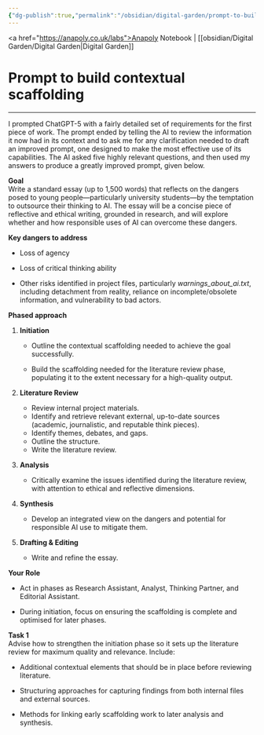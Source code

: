 ```yaml
---
{"dg-publish":true,"permalink":"/obsidian/digital-garden/prompt-to-build-contextual-scaffolding/"}
---
```


<a href="https://anapoly.co.uk/labs">Anapoly Notebook</a> | [[obsidian/Digital Garden/Digital Garden\|Digital Garden]] 

# Prompt to build contextual scaffolding

---
 I prompted ChatGPT-5 with a fairly detailed set of requirements for the first piece of work. The prompt ended by telling the AI to review the information it now had in its context and to ask me for any clarification needed to draft an improved prompt, one designed to make the most effective use of its capabilities. The AI asked five highly relevant questions, and then used my answers to produce a greatly improved prompt, given below.

**Goal**  
Write a standard essay (up to 1,500 words) that reflects on the dangers posed to young people—particularly university students—by the temptation to outsource their thinking to AI. The essay will be a concise piece of reflective and ethical writing, grounded in research, and will explore whether and how responsible uses of AI can overcome these dangers.

**Key dangers to address**

- Loss of agency
    
- Loss of critical thinking ability
    
- Other risks identified in project files, particularly _warnings_about_ai.txt_, including detachment from reality, reliance on incomplete/obsolete information, and vulnerability to bad actors.
    

**Phased approach**

1. **Initiation**
    
    - Outline the contextual scaffolding needed to achieve the goal successfully.
        
    - Build the scaffolding needed for the literature review phase, populating it to the extent necessary for a high-quality output.
        
2. **Literature Review**
    
    - Review internal project materials.
    - Identify and retrieve relevant external, up-to-date sources (academic, journalistic, and reputable think pieces). 
    - Identify themes, debates, and gaps. 
    - Outline the structure. 
    - Write the literature review.
        
3. **Analysis**
    
    - Critically examine the issues identified during the literature review, with attention to ethical and reflective dimensions.
        
4. **Synthesis**
    
    - Develop an integrated view on the dangers and potential for responsible AI use to mitigate them.
        
5. **Drafting & Editing**
    
    - Write and refine the essay.
        

**Your Role**

- Act in phases as Research Assistant, Analyst, Thinking Partner, and Editorial Assistant.
    
- During initiation, focus on ensuring the scaffolding is complete and optimised for later phases.
    

**Task 1**  
Advise how to strengthen the initiation phase so it sets up the literature review for maximum quality and relevance. Include:

- Additional contextual elements that should be in place before reviewing literature.
    
- Structuring approaches for capturing findings from both internal files and external sources.
    
- Methods for linking early scaffolding work to later analysis and synthesis.
    

